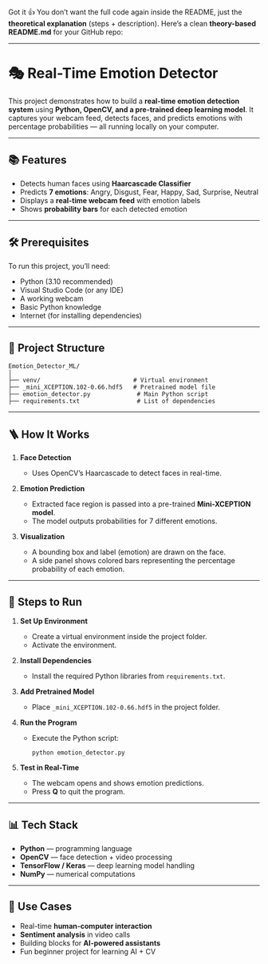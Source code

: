 Got it 👍 You don’t want the full code again inside the README, just the **theoretical explanation** (steps + description).
Here’s a clean **theory-based README.md** for your GitHub repo:

---

# 🎭 Real-Time Emotion Detector

This project demonstrates how to build a **real-time emotion detection system** using **Python, OpenCV, and a pre-trained deep learning model**. It captures your webcam feed, detects faces, and predicts emotions with percentage probabilities — all running locally on your computer.

---

## 📚 Features

* Detects human faces using **Haarcascade Classifier**
* Predicts **7 emotions**: Angry, Disgust, Fear, Happy, Sad, Surprise, Neutral
* Displays a **real-time webcam feed** with emotion labels
* Shows **probability bars** for each detected emotion

---

## 🛠 Prerequisites

To run this project, you’ll need:

* Python (3.10 recommended)
* Visual Studio Code (or any IDE)
* A working webcam
* Basic Python knowledge
* Internet (for installing dependencies)

---

## 📂 Project Structure

```
Emotion_Detector_ML/
│
├── venv/                          # Virtual environment  
├── _mini_XCEPTION.102-0.66.hdf5   # Pretrained model file  
├── emotion_detector.py             # Main Python script  
├── requirements.txt                # List of dependencies  
```

---

## 🪜 How It Works

1. **Face Detection**

   * Uses OpenCV’s Haarcascade to detect faces in real-time.

2. **Emotion Prediction**

   * Extracted face region is passed into a pre-trained **Mini-XCEPTION model**.
   * The model outputs probabilities for 7 different emotions.

3. **Visualization**

   * A bounding box and label (emotion) are drawn on the face.
   * A side panel shows colored bars representing the percentage probability of each emotion.

---

## 🚀 Steps to Run

1. **Set Up Environment**

   * Create a virtual environment inside the project folder.
   * Activate the environment.

2. **Install Dependencies**

   * Install the required Python libraries from `requirements.txt`.

3. **Add Pretrained Model**

   * Place `_mini_XCEPTION.102-0.66.hdf5` in the project folder.

4. **Run the Program**

   * Execute the Python script:

     ```
     python emotion_detector.py
     ```

5. **Test in Real-Time**

   * The webcam opens and shows emotion predictions.
   * Press **Q** to quit the program.

---

## 📊 Tech Stack

* **Python** — programming language
* **OpenCV** — face detection + video processing
* **TensorFlow / Keras** — deep learning model handling
* **NumPy** — numerical computations

---

## 🎯 Use Cases

* Real-time **human-computer interaction**
* **Sentiment analysis** in video calls
* Building blocks for **AI-powered assistants**
* Fun beginner project for learning AI + CV

